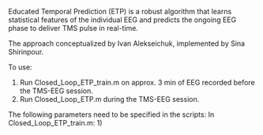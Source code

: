 Educated Temporal Prediction (ETP) is a robust algorithm that learns statistical features of the individual EEG and predicts the ongoing EEG phase to deliver TMS pulse in real-time.

The approach conceptualized by Ivan Alekseichuk, implemented by Sina Shirinpour.

To use:
1) Run Closed_Loop_ETP_train.m on approx. 3 min of EEG recorded before the TMS-EEG session.
2) Run Closed_Loop_ETP.m during the TMS-EEG session.

The following parameters need to be specified in the scripts:
In Closed_Loop_ETP_train.m:
1)
